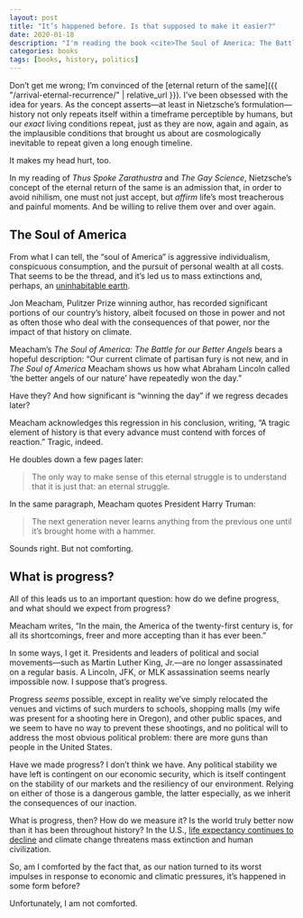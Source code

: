 ```yaml
---
layout: post
title: "It’s happened before. Is that supposed to make it easier?"
date: 2020-01-18
description: "I'm reading the book <cite>The Soul of America: The Battle for our Better Angels</cite>, a major theme of which is that our country has been through dark periods before, and we have triumphed. But if the dark impulses return over and over again, have we triumphed?"
categories: books
tags: [books, history, politics]
---
```


Don’t get me wrong; I’m convinced of the [eternal return of the same]({{ "/arrival-eternal-recurrence/" | relative_url }}). I’ve been obsessed with the idea for years. As the concept asserts—at least in Nietzsche’s formulation—history not only repeats itself within a timeframe perceptible by humans, but our _exact_ living conditions repeat, just as they are now, again and again, as the implausible conditions that brought us about are cosmologically inevitable to repeat given a long enough timeline.

It makes my head hurt, too.

In my reading of <cite>Thus Spoke Zarathustra</cite> and <cite>The Gay Science</cite>, Nietzsche’s concept of the eternal return of the same is an admission that, in order to avoid nihilism, one must not just accept, but _affirm_ life’s most treacherous and painful moments. And be willing to relive them over and over again.

## The Soul of America

From what I can tell, the “soul of America” is aggressive individualism, conspicuous consumption, and the pursuit of personal wealth at all costs. That seems to be the thread, and it’s led us to mass extinctions and, perhaps, an [uninhabitable earth](https://www.theguardian.com/books/2019/feb/27/the-uninhabitable-earth-review-david-wallace-wells).

Jon Meacham, Pulitzer Prize winning author, has recorded significant portions of our country’s history, albeit focused on those in power and not as often those who deal with the consequences of that power, nor the impact of that history on climate.

Meacham’s <cite>The Soul of America: The Battle for our Better Angels</cite> bears a hopeful description: “Our current climate of partisan fury is not new, and in <cite>The Soul of America</cite> Meacham shows us how what Abraham Lincoln called ‘the better angels of our nature’ have repeatedly won the day.”

Have they? And how significant is “winning the day” if we regress decades later?

Meacham acknowledges this regression in his conclusion, writing, “A tragic element of history is that every advance must contend with forces of reaction.” Tragic, indeed.

He doubles down a few pages later:

> The only way to make sense of this eternal struggle is to understand that it is just that: an eternal struggle.

In the same paragraph, Meacham quotes President Harry Truman:

> The next generation never learns anything from the previous one until it’s brought home with a hammer.

Sounds right. But not comforting.

## What is progress?

All of this leads us to an important question: how do we define progress, and what should we expect from progress?

Meacham writes, “In the main, the America of the twenty-first century is, for all its shortcomings, freer and more accepting than it has ever been.”

In some ways, I get it. Presidents and leaders of political and social movements—such as Martin Luther King, Jr.—are no longer assassinated on a regular basis. A Lincoln, JFK, or MLK assassination seems nearly impossible now. I suppose that’s progress.

Progress _seems_ possible, except in reality we’ve simply relocated the venues and victims of such murders to schools, shopping malls (my wife was present for a shooting here in Oregon), and other public spaces, and we seem to have no way to prevent these shootings, and no political will to address the most obvious political problem: there are more guns than people in the United States.

Have we made progress? I don’t think we have. Any political stability we have left is contingent on our economic security, which is itself contingent on the stability of our markets and the resiliency of our environment. Relying on either of those is a dangerous gamble, the latter especially, as we inherit the consequences of our inaction.

What is progress, then? How do we measure it? Is the world truly better now than it has been throughout history? In the U.S., [life expectancy continues to decline](https://www.cnn.com/2019/11/26/health/us-life-expectancy-decline-study/index.html) and climate change threatens mass extinction and human civilization.

So, am I comforted by the fact that, as our nation turned to its worst impulses in response to economic and climatic pressures, it’s happened in some form before? 

Unfortunately, I am not comforted.
 